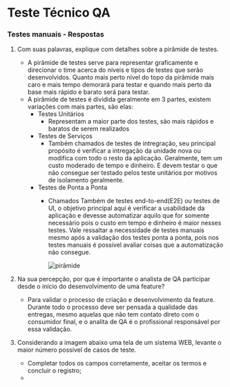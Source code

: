 # Teste Técnico QA

### Testes manuais - Respostas
1. Com suas palavras, explique com detalhes sobre a pirâmide de testes.
    - A pirâmide de testes serve para representar graficamente e direcionar o time acerca do níveis e tipos de testes que serão desenvolvidos. Quanto mais perto  nível do topo da pirâmide mais caro e mais tempo demorará para testar e quando mais perto da base mais rápido e barato será para testar.
    - A pirâmide de testes é dividida geralmente em 3 partes, existem variações com mais partes, são elas:
        - Testes Unitários
            - Representam a maior parte dos testes, são mais rápidos e baratos de serem realizados
        - Testes de Serviços
            - Também chamados de testes de intregração, seu principal propósito é verificar a intregação da unidade nova ou modifica com todo o resto da aplicação. Geralmente, tem um custo moderado de tempo e dinheiro. E devem testar o que não consegue ser testado pelos teste unitários por motivos de isolamento geralmente.
        - Testes de Ponta a Ponta
            - Chamados Também de testes end-to-end(E2E) ou testes de UI, o objetivo principal aqui é verificar a usabilidade da aplicação e devesse automatizar aquilo que for somente necessário pois o custo em tempo e dinheiro é maior nesses testes. Vale ressaltar a necessidade de testes manuais mesmo após a validação dos testes ponta a ponta, pois nos testes manuais é possível avaliar coisas que a automatização não consegue.

                ![pirâmide](https://lh5.googleusercontent.com/X-68m7pb9ZTvyya78WrLIwz9331GbhAHFziKDHaW-fXdqAxCMZFjmlWx1GM0TepbuvZn9ARWvotBn05WmWsNznDjxFmkslFab7IKxh8ghhPdM4t-f380m--Hbx4gqejRkYVh1jwZ)

1. Na sua percepção, por que é importante o analista de QA participar desde o início
do desenvolvimento de uma feature?
    - Para validar o processo de criação e desenvolvimento da feature. Durante todo o processo deve ser pensada a qualidade das entregas, mesmo aquelas que não tem contato direto com o consumidor final, e o analita de QA é o profissional responsável por essa validação.

1. Considerando a imagem abaixo uma tela de um sistema WEB, levante o maior
número possível de casos de teste.
    - Completar todos os campos corretamente, aceitar os termos e concluir o registro;
    - 
